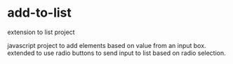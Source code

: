 # add-to-list
extension to list project

javascript project to add elements based on value from an input box. extended to use radio buttons to send input to list based on radio selection.
